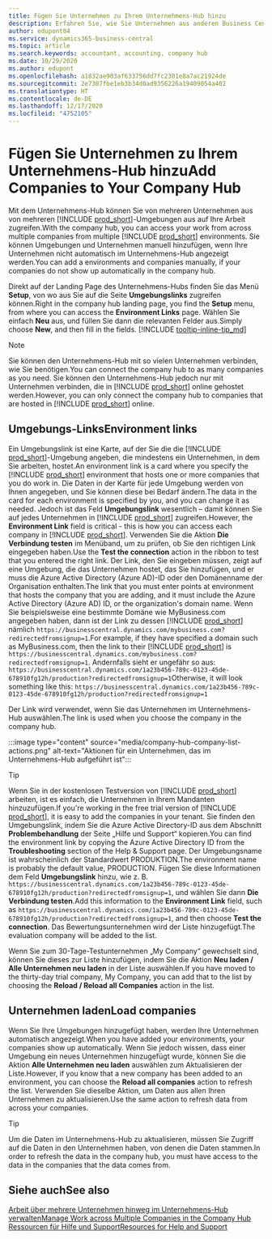 ```yaml
---
title: Fügen Sie Unternehmen zu Ihrem Unternehmens-Hub hinzu
description: Erfahren Sie, wie Sie Unternehmen aus anderen Business Central-Umgebungen zu Ihrem Unternehmens-Hub hinzufügen, damit Sie die Arbeit in verschiedenen Umgebungen verwalten können.
author: edupont04
ms.service: dynamics365-business-central
ms.topic: article
ms.search.keywords: accountant, accounting, company hub
ms.date: 10/29/2020
ms.author: edupont
ms.openlocfilehash: a1832ae903af633756dd7fc2301e8a7ac21924de
ms.sourcegitcommit: 2e7307fbe1eb3b34d0ad9356226a19409054a402
ms.translationtype: HT
ms.contentlocale: de-DE
ms.lasthandoff: 12/17/2020
ms.locfileid: "4752105"
---
```

# <a name="add-companies-to-your-company-hub"></a><span data-ttu-id="ef180-103">Fügen Sie Unternehmen zu Ihrem Unternehmens-Hub hinzu</span><span class="sxs-lookup"><span data-stu-id="ef180-103">Add Companies to Your Company Hub</span></span>

<span data-ttu-id="ef180-104">Mit dem Unternehmens-Hub können Sie von mehreren Unternehmen aus von mehreren [!INCLUDE [prod_short](includes/prod_short.md)]-Umgebungen aus auf Ihre Arbeit zugreifen.</span><span class="sxs-lookup"><span data-stu-id="ef180-104">With the company hub, you can access your work from across multiple companies from multiple [!INCLUDE [prod_short](includes/prod_short.md)] environments.</span></span> <span data-ttu-id="ef180-105">Sie können Umgebungen und Unternehmen manuell hinzufügen, wenn Ihre Unternehmen nicht automatisch im Unternehmens-Hub angezeigt werden.</span><span class="sxs-lookup"><span data-stu-id="ef180-105">You can add a environments and companies manually, if your companies do not show up automatically in the company hub.</span></span>  

<span data-ttu-id="ef180-106">Direkt auf der Landing Page des Unternehmens-Hubs finden Sie das Menü **Setup**, von wo aus Sie auf die Seite **Umgebungslinks** zugreifen können.</span><span class="sxs-lookup"><span data-stu-id="ef180-106">Right in the company hub landing page, you find the **Setup** menu, from where you can access the **Environment Links** page.</span></span> <span data-ttu-id="ef180-107">Wählen Sie einfach **Neu** aus, und füllen Sie dann die relevanten Felder aus.</span><span class="sxs-lookup"><span data-stu-id="ef180-107">Simply choose **New**, and then fill in the fields.</span></span> [!INCLUDE [tooltip-inline-tip_md](includes/tooltip-inline-tip_md.md)]  

> [!NOTE]
> <span data-ttu-id="ef180-108">Sie können den Unternehmens-Hub mit so vielen Unternehmen verbinden, wie Sie benötigen.</span><span class="sxs-lookup"><span data-stu-id="ef180-108">You can connect the company hub to as many companies as you need.</span></span> <span data-ttu-id="ef180-109">Sie können den Unternehmens-Hub jedoch nur mit Unternehmen verbinden, die in [!INCLUDE [prod_short](includes/prod_short.md)] online gehostet werden.</span><span class="sxs-lookup"><span data-stu-id="ef180-109">However, you can only connect the company hub to companies that are hosted in [!INCLUDE [prod_short](includes/prod_short.md)] online.</span></span>

## <a name="environment-links"></a><span data-ttu-id="ef180-110">Umgebungs-Links</span><span class="sxs-lookup"><span data-stu-id="ef180-110">Environment links</span></span>

<span data-ttu-id="ef180-111">Ein Umgebungslink ist eine Karte, auf der Sie die die [!INCLUDE [prod_short](includes/prod_short.md)]-Umgebung angeben, die mindestens ein Unternehmen, in dem Sie arbeiten, hostet.</span><span class="sxs-lookup"><span data-stu-id="ef180-111">An environment link is a card where you specify the [!INCLUDE [prod_short](includes/prod_short.md)] environment that hosts one or more companies that you do work in.</span></span> <span data-ttu-id="ef180-112">Die Daten in der Karte für jede Umgebung werden von Ihnen angegeben, und Sie können diese bei Bedarf ändern.</span><span class="sxs-lookup"><span data-stu-id="ef180-112">The data in the card for each environment is specified by you, and you can change it as needed.</span></span> <span data-ttu-id="ef180-113">Jedoch ist das Feld **Umgebungslink** wesentlich – damit können Sie auf jedes Unternehmen in [!INCLUDE [prod_short](includes/prod_short.md)] zugreifen.</span><span class="sxs-lookup"><span data-stu-id="ef180-113">However, the **Environment Link** field is critical - this is how you can access each company in [!INCLUDE [prod_short](includes/prod_short.md)].</span></span> <span data-ttu-id="ef180-114">Verwenden Sie die Aktion **Die Verbindung testen** im Menüband, um zu prüfen, ob Sie den richtigen Link eingegeben haben.</span><span class="sxs-lookup"><span data-stu-id="ef180-114">Use the **Test the connection** action in the ribbon to test that you entered the right link.</span></span> <span data-ttu-id="ef180-115">Der Link, den Sie eingeben müssen, zeigt auf eine Umgebung, die das Unternehmen hostet, das Sie hinzufügen, und er muss die Azure Active Directory (Azure AD)-ID oder den Domänenname der Organisation enthalten.</span><span class="sxs-lookup"><span data-stu-id="ef180-115">The link that you must enter points at environment that hosts the company that you are adding, and it must include the Azure Active Directory (Azure AD) ID, or the organization's domain name.</span></span> <span data-ttu-id="ef180-116">Wenn Sie beispielsweise eine bestimmte Domäne wie MyBusiness.com angegeben haben, dann ist der Link zu dessen [!INCLUDE [prod_short](includes/prod_short.md)] nämlich ```https://businesscentral.dynamics.com/mybusiness.com?redirectedfromsignup=1```.</span><span class="sxs-lookup"><span data-stu-id="ef180-116">For example, if they have specified a domain such as MyBusiness.com, then the link to their [!INCLUDE [prod_short](includes/prod_short.md)] is ```https://businesscentral.dynamics.com/mybusiness.com?redirectedfromsignup=1```.</span></span> <span data-ttu-id="ef180-117">Andernfalls sieht er ungefähr so aus: ```https://businesscentral.dynamics.com/1a23b456-789c-0123-45de-678910fg12h/production?redirectedfromsignup=1```</span><span class="sxs-lookup"><span data-stu-id="ef180-117">Otherwise, it will look something like this: ```https://businesscentral.dynamics.com/1a23b456-789c-0123-45de-678910fg12h/production?redirectedfromsignup=1```</span></span>  

<span data-ttu-id="ef180-118">Der Link wird verwendet, wenn Sie das Unternehmen im Unternehmens-Hub auswählen.</span><span class="sxs-lookup"><span data-stu-id="ef180-118">The link is used when you choose the company in the company hub.</span></span>  

:::image type="content" source="media/company-hub-company-list-actions.png" alt-text="Aktionen für ein Unternehmen, das im Unternehmens-Hub aufgeführt ist":::

> [!TIP]
> <span data-ttu-id="ef180-120">Wenn Sie in der kostenlosen Testversion von [!INCLUDE [prod_short](includes/prod_short.md)] arbeiten, ist es einfach, die Unternehmen in Ihrem Mandanten hinzuzufügen.</span><span class="sxs-lookup"><span data-stu-id="ef180-120">If you're working in the free trial version of [!INCLUDE [prod_short](includes/prod_short.md)], it is easy to add the companies in your tenant.</span></span> <span data-ttu-id="ef180-121">Sie finden den Umgebungslink, indem Sie die Azure Active Directory-ID aus dem Abschnitt **Problembehandlung** der Seite „Hilfe und Support“ kopieren.</span><span class="sxs-lookup"><span data-stu-id="ef180-121">You can find the environment link by copying the Azure Active Directory ID from the **Troubleshooting** section of the Help & Support page.</span></span> <span data-ttu-id="ef180-122">Der Umgebungsname ist wahrscheinlich der Standardwert PRODUKTION.</span><span class="sxs-lookup"><span data-stu-id="ef180-122">The environment name is probably the default value, PRODUCTION.</span></span> <span data-ttu-id="ef180-123">Fügen Sie diese Informationen dem Feld **Umgebungslink** hinzu, wie z. B. ```https://businesscentral.dynamics.com/1a23b456-789c-0123-45de-678910fg12h/production?redirectedfromsignup=1```, und wählen Sie dann **Die Verbindung testen**.</span><span class="sxs-lookup"><span data-stu-id="ef180-123">Add this information to the **Environment Link** field, such as ```https://businesscentral.dynamics.com/1a23b456-789c-0123-45de-678910fg12h/production?redirectedfromsignup=1```, and then choose **Test the connection**.</span></span> <span data-ttu-id="ef180-124">Das Bewertungsunternehmen wird der Liste hinzugefügt.</span><span class="sxs-lookup"><span data-stu-id="ef180-124">The evaluation company will be added to the list.</span></span>
>
> <span data-ttu-id="ef180-125">Wenn Sie zum 30-Tage-Testunternehmen „My Company“ gewechselt sind, können Sie dieses zur Liste hinzufügen, indem Sie die Aktion **Neu laden / Alle Unternehmen neu laden** in der Liste auswählen.</span><span class="sxs-lookup"><span data-stu-id="ef180-125">If you have moved to the thirty-day trial company, My Company, you can add that to the list by choosing the **Reload / Reload all Companies** action in the list.</span></span>

## <a name="load-companies"></a><span data-ttu-id="ef180-126">Unternehmen laden</span><span class="sxs-lookup"><span data-stu-id="ef180-126">Load companies</span></span>

<span data-ttu-id="ef180-127">Wenn Sie Ihre Umgebungen hinzugefügt haben, werden Ihre Unternehmen automatisch angezeigt.</span><span class="sxs-lookup"><span data-stu-id="ef180-127">When you have added your environments, your companies show up automatically.</span></span> <span data-ttu-id="ef180-128">Wenn Sie jedoch wissen, dass einer Umgebung ein neues Unternehmen hinzugefügt wurde, können Sie die Aktion **Alle Unternehmen neu laden** auswählen zum Aktualisieren der Liste.</span><span class="sxs-lookup"><span data-stu-id="ef180-128">However, if you know that a new company has been added to an environment, you can choose the **Reload all companies** action to refresh the list.</span></span> <span data-ttu-id="ef180-129">Verwenden Sie dieselbe Aktion, um Daten aus allen Ihren Unternehmen zu aktualisieren.</span><span class="sxs-lookup"><span data-stu-id="ef180-129">Use the same action to refresh data from across your companies.</span></span>  

> [!TIP]
> <span data-ttu-id="ef180-130">Um die Daten im Unternehmens-Hub zu aktualisieren, müssen Sie Zugriff auf die Daten in den Unternehmen haben, von denen die Daten stammen.</span><span class="sxs-lookup"><span data-stu-id="ef180-130">In order to refresh the data in the company hub, you must have access to the data in the companies that the data comes from.</span></span>

## <a name="see-also"></a><span data-ttu-id="ef180-131">Siehe auch</span><span class="sxs-lookup"><span data-stu-id="ef180-131">See also</span></span>

[<span data-ttu-id="ef180-132">Arbeit über mehrere Unternehmen hinweg im Unternehmens-Hub verwalten</span><span class="sxs-lookup"><span data-stu-id="ef180-132">Manage Work across Multiple Companies in the Company Hub</span></span>](company-hub.md)  
[<span data-ttu-id="ef180-133">Ressourcen für Hilfe und Support</span><span class="sxs-lookup"><span data-stu-id="ef180-133">Resources for Help and Support</span></span>](product-help-and-support.md)  
